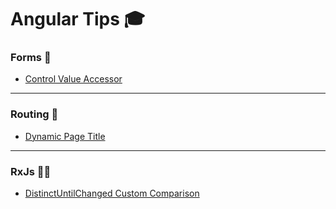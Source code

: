 # Angular Tips 🎓

### Forms 📝

- [Control Value Accessor](https://github.com/Mattewn99/angular-tips/tree/forms/control-value-accessor)

---

### Routing 🚦

- [Dynamic Page Title](https://github.com/Mattewn99/angular-tips/tree/routing/dynamic-page-title)

---

### RxJs 😵‍💫

- [DistinctUntilChanged Custom Comparison](https://github.com/Mattewn99/angular-tips/tree/rxjs/distinct-until-changed-custom)
